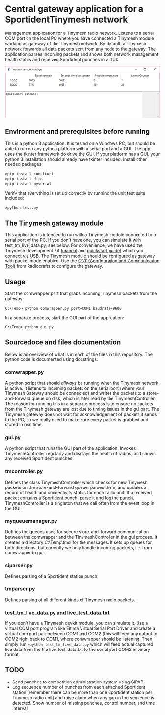 # Central gateway application for a SportidentTinymesh network
Management application for a Tinymesh radio network.
Listens to a serial COM port on the local PC where you have connected a Tinymesh module working as gateway of the Tinymesh network. By default, a Tinymesh network forwards all data packets sent from any node to the gateway. The application parses incoming packets and shows both network management health status and received Sportident punches in a GUI:

![GUI](2017-10-21.png)

## Environment and prerequisites before running
This is a python 3 application. It is tested on a Windows PC, but should be able to run on any python platform with a serial port and a GUI.
The app uses the tkinter framework do drive the GUI. If your platform has a GUI, your python 3 installation should already have tkinter included.
Install other needed packages:
```
>pip install construct
>pip install dirq
>pip install pyserial
````

Verify that everything is set up correctly by running the unit test suite included:
```
>python test.py
```
## The Tinymesh gateway module
This application is intended to run with a Tinymesh module connected to a serial port of the PC. If you don't have one, you can simulate it with test_tm_live_data.py, see below.
For convenience, we have used the Tinymesh Development Kit ([manual](https://radiocrafts.com/uploads/rcxxxxdk-usb_user_manual_1_12.pdf) and [quickstart guide](https://radiocrafts.com/uploads/rcxxxxdk-usb_quick_start_1_1.pdf)) which you connect via USB.
The Tinymesh module should be configured as gateway with packet mode enabled. Use the [CCT (Configuration and Communication Tool)](https://radiocrafts.com/resources/software-tools/) from Radiocrafts to configure the gateway. 

## Usage 
Start the comwrapper part that grabs incoming Tinymesh packets from the gateway:
```
C:\Temp> python comwrapper.py port=COM1 baudrate=9600
```

In a separate process, start the GUI part of the application:
```
C:\Temp> python gui.py
```
    
## Sourcedoce and files documentation
Below is an overview of what is in each of the files in this repository. The python code is documented using docstrings.

### comwrapper.py
A python script that should _allways_ be running when the Tinymesh network is active. It listens to incoming packets on the serial port (where your Tinymesh Gateway should be connected) and writes the packets to a store-and-forward queue on disk, which is later read by the TinymeshController. The reason for running this in a separate process is to ensure no packets from the Tinymesh gateway are lost due to timing issues in the gui part. The Tinymesh gateway does not wait for acknowledgement of packets it sends to the PC, so we really need to make sure every packet is grabbed and stored in real time. 

### gui.py
A python script that runs the GUI part of the application. Invokes TinymeshController regularly and displays the health of radios, and shows any received Sportident punches.

### tmcontroller.py
Defines the class TinymeshController which checks for new Tinymesh packets on the store-and-forward queue, parses them, and updates a record of health and connectivity status for each radio unit. If a received packet contains a Sportident punch, parse it and log the punch. TinymeshController is a singleton that we call often from the event loop in the GUI.

### myqueuemanager.py
Defines the queues used for secure store-and-forward communication between the comwrapper and the TinymeshController in the gui process. It creates a directory C:\Temp\tmsi for the messages. It sets up queues for both directions, but currently we only handle incoming packets, i.e. from comwrapper to gui.

### siparser.py
Defines parsing of a Sportident station punch.

### tmparser.py
Defines parsing of all different kinds of Tinymesh radio packets.

### test_tm_live_data.py and live_test_data.txt
If you don't have a Tinymesh devkit module, you can simulate it. 
Use a virtual COM port program like Eltima Virtual Serial Port Driver and create a virtual com port pair between COM1 and COM2 (this will feed any output to COM2 right back to COM1, where comwrapper should be listening.
Then simply run 
```>python test_tm_live_data.py``` 
which will feed actual captured live data from the file live_test_data.txt to the serial port COM2 in binary format. 

## TODO
* Send punches to competition administration system using SIRAP.
* Log sequence number of punches from each attached Sportident station (remember there can be more than one Sportident station per Tinymesh radio unit) and raise alarm when any gap in the sequence is detected. Show number of missing punches, control number, and time interval.

